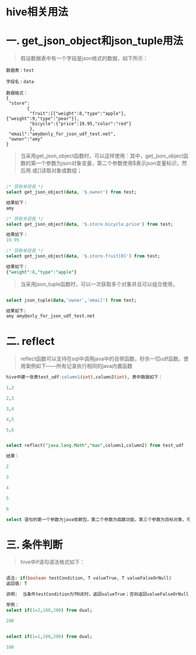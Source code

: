 hive相关用法
===========

# 一. get_json_object和json_tuple用法

> 假设数据表中有一个字段是json格式的数据，如下所示：

```
数据表：test

字段名：data

数据格式：
{
 "store":
        {
         "fruit":[{"weight":8,"type":"apple"}, {"weight":9,"type":"pear"}],  
         "bicycle":{"price":19.95,"color":"red"}
         }, 
 "email":"amy@only_for_json_udf_test.net", 
 "owner":"amy" 
}

```
> 当采用get_json_object函数时，可以这样使用：其中，get_json_object函数的第一个参数为json对象变量，第二个参数使用$表示json变量标识，然后用.或[]读取对象或数组；

```sql

/* 获取单层值 */
select get_json_object(data, '$.owner') from test;

结果如下：
amy

/* 获取多层值 */
select get_json_object(data, '$.store.bicycle.price') from test;

结果如下：
19.95

/* 获取单层值 */
select get_json_object(data, '$.store.fruit[0]') from test;

结果如下：
{"weight":8,"type":"apple"}

```

> 当采用json_tuple函数时，可以一次获取多个对象并且可以组合使用，

```sql

select json_tuple(data,'owner','email') from test;

结果如下:
amy amy@only_for_json_udf_test.net

```

# 二. reflect
> reflect函数可以支持在sql中调用java中的自带函数，秒杀一切udf函数。使用案例如下——所有记录执行相同的java内置函数

```sql
hive中建一张表test_udf:column1(int),column2(int), 表中数据如下：

1,2

2,3

3,4

4,5

5,6


select reflect("java.lang.Math","max",column1,column2) from test_udf

结果：

2

3

4

5

6

select 语句的第一个参数为java依赖包，第二个参数为函数功能，第三个参数为目标对象，可以是某个具体的值，也可以是表中的字段。

```
# 三. 条件判断

> hive中if语句语法格式如下：

```sql

语法: if(boolean testCondition, T valueTrue, T valueFalseOrNull)
返回值: T

说明:  当条件testCondition为TRUE时，返回valueTrue；否则返回valueFalseOrNull

举例：
select if(1=2,100,200) from dual;

200


select if(1=1,100,200) from dual;

100

```
